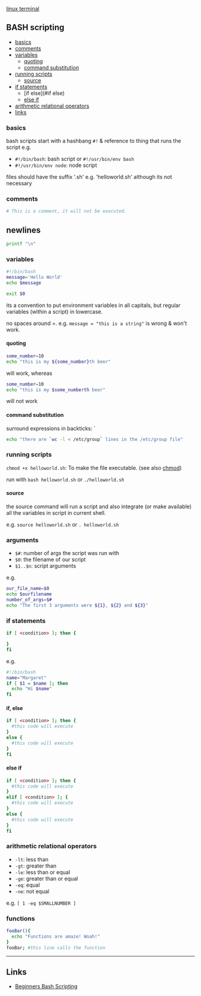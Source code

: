 [linux terminal](terminal.md)

## BASH scripting

- [basics](#basics)
- [comments](#comments)
- [variables](#variables)
  - [quoting](#quoting)
  - [command substitution](#command-substitution)
- [running scripts](#running-scripts)
  - [source](#source)
- [if statements](#if-statements)
  - [if else](#if else)
  - [else if](#else-if)
- [arithmetic relational operators](#arithmetic-relational-operators)
- [links](#links)

### basics
bash scripts start with a hashbang `#!` & reference to thing that runs the script e.g.
- `#!/bin/bash`: bash script or `#!/usr/bin/env bash`
- `#!/usr/bin/env node`: node script

files should have the suffix '.sh' e.g. 'helloworld.sh' although its not necessary

### comments
```bash
# This is a comment, it will not be executed.
```

## newlines
```bash
printf "\n"
```

### variables

```bash
#!/bin/bash
message='Hello World'
echo $message

exit $0
```
its a convention to put environment variables in all capitals, but regular variables (within a script) in lowercase.

no spaces around =. e.g. `message = "this is a string"` is wrong & won't work.

#### quoting
```bash
some_number=10
echo "this is my ${some_number}th beer"
```

will work, whereas

```bash
some_number=10
echo "this is my $some_numberth beer"
```
will not work

#### command substitution
surround expressions in backticks: `

```bash
echo "there are `wc -l < /etc/group` lines in the /etc/group file"
```

### running scripts
`chmod +x helloworld.sh`: To make the file executable. (see also [chmod](terminal.md#chmod))

run with `bash helloworld.sh` or `./helloworld.sh`

#### source
the source command will run a script and also integrate (or make available) all the variables in script in current shell.

e.g. `source helloworld.sh` or `. helloworld.sh`

### arguments
- `$#`: number of args the script was run with
- `$0`: the filename of our script
- `$1..$n`: script arguments

e.g.
```bash
our_file_name=$0
echo $ourfilename
number_of_args=$#
echo "The first 3 arguments were ${1}, ${2} and ${3}"

```

### if statements
```bash
if [ <condition> ]; then {

}
fi
```

e.g.
```bash
#!/bin/bash
name="Margaret"
if [ $1 = $name ]; then
  echo "Hi $name"
fi

```

#### if, else
```sh
if [ <condition> ]; then {
  #this code will execute
}
else {
  #this code will execute
}
fi
```

#### else if
```sh
if [ <condition> ]; then {
  #this code will execute
}
elif [ <condition> ]; {
  #this code will execute
}
else {
  #this code will execute
}
fi
```

### arithmetic relational operators
- `-lt`: less than
- `-gt`: greater than
- `-le`: less than or equal
- `-ge`: greater than or equal
- `-eq`: equal
- `-ne`: not equal

e.g. `[ 1 -eq $SMALLNUMBER ]`


### functions
```sh
fooBar(){
  echo "Functions are amaze! Woah!"
}
fooBar; #this line calls the function
```


---

## Links
- [Beginners Bash Scripting](https://help.ubuntu.com/community/Beginners/BashScripting)
